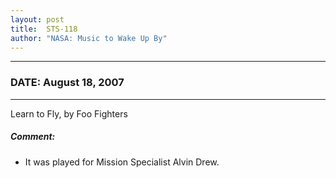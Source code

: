 ```yaml
---
layout: post
title:  STS-118
author: "NASA: Music to Wake Up By"
---
```


----
### DATE: August 18, 2007
----
Learn to Fly, by Foo Fighters

##### Comment:
* It was played for Mission Specialist Alvin Drew.
